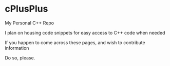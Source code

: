 # cPlusPlus
My Personal C++ Repo

I plan on housing code snippets for easy access to C++ code when needed

If you happen to come across these pages, and wish to contribute information

Do so, please.
